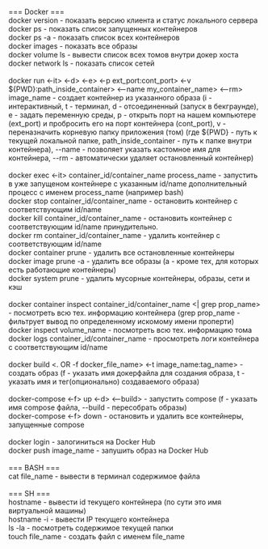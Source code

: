 === Docker ===
<br>
docker version - показать версию клиента и статус локального сервера
<br>
docker ps - показать список запущенных контейнеров
<br>
docker ps -a - показать список всех контейнеров
<br>
docker images - показать все образы
<br>
docker volume ls - вывести список всех томов внутри докер хоста
<br>
docker network ls - показать список сетей
<br>
<br>
docker run <-it> <-d> <-e> <-p ext_port:cont_port> <-v \${PWD}:path_inside_container> <--name my_container_name> <--rm> image_name - создает контейнер из указанного образа (i - интерактивный, t - терминал, d - отсоединенный (запуск в бекграунде), e - задать переменную среды, p - открыть порт на нашем компьютере (ext_port) и пробросить его на порт контейнера (cont_port), v - переназначить корневую папку приложения (том) (где ${PWD} - путь к текущей локальной папке, path_inside_container - путь к папке внутри контейнера), --name - позволяет указать кастомное имя для контейнера, --rm - автоматически удаляет остановленный контейнер)
<br>
<br>
docker exec <-it> container_id/container_name process_name - запустить в уже запущеном контейнере с указанным id/name дополнительный процесс с именем process_name (например bash)
<br>
docker stop container_id/container_name - остановить контейнер с соответствующим id/name
<br>
docker kill container_id/container_name - остановить контейнер с соответствующим id/name принудительно.
<br>
docker rm container_id/container_name - удалить контейнер с соответствующим id/name
<br>
docker container prune - удалить все остановленные контейнеры
<br>
docker image prune -a - удалить все образы (a - кроме тех, для которых есть работающие контейнеры)
<br>
docker system prune - удалить мусорные контейнеры, образы, сети и кэш
<br>
<br>
docker container inspect container_id/container_name <| grep prop_name> - посмотреть всю тех. информацию контейнера (grep prop_name - фильтрует вывод по определенному искомому имени проперти)
<br>
docker inspect volume_name - посмотреть всю тех. информацию тома
<br>
docker logs container_id/container_name - просмотреть логи контейнера с соответствующим id/name
<br>
<br>
docker build <. OR -f docker_file_name> <-t image_name:tag_name> - создать образ (f - указать имя докерфайла для создания образа, t - указать имя и тег(опционально) создаваемого образа)
<br>
<br>
docker-compose <-f> up <-d> <--build> - запустить compose (f - указать имя compose файла, --build - пересобрать образы)
<br>
docker-compose <-f> down - остановить и удалить все контейнеры, запущенные compose
<br>
<br>
docker login - залогиниться на Docker Hub
<br>
docker push image_name - запушить образ на Docker Hub
<br>
<br>
=== BASH ===
<br>
cat file_name - вывести в терминал содержимое файла
<br>
<br>
=== SH ===
<br>
hostname - вывести id текущего контейнера (по сути это имя виртуальной машины)
<br>
hostname -i - вывести IP текущего контейнера
<br>
ls -la - посмотреть содержимое текущей папки
<br>
touch file_name - создать файл с именем file_name
